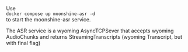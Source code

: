 Use  
`docker compose up moonshine-asr -d`  
to start the moonshine-asr service.


The ASR service is a wyoming AsyncTCPSever that accepts wyoming AudioChunks and returns StreamingTranscripts (wyoming Transcript, but with final flag)

